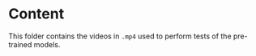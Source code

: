 # Content

This folder contains the videos in ``.mp4`` used to perform tests of the pre-trained models.


